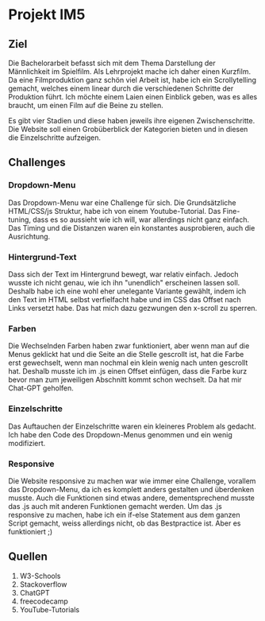 # Projekt IM5

## Ziel

Die Bachelorarbeit befasst sich mit dem Thema Darstellung der Männlichkeit im Spielfilm. Als Lehrprojekt mache ich daher einen Kurzfilm. Da eine Filmproduktion ganz schön viel Arbeit ist, habe ich ein Scrollytelling gemacht, welches einem linear durch die verschiedenen Schritte der Produktion führt.
Ich möchte einem Laien einen Einblick geben, was es alles braucht, um einen Film auf die Beine zu stellen.

Es gibt vier Stadien und diese haben jeweils ihre eigenen Zwischenschritte. Die Website soll einen Grobüberblick der Kategorien bieten und in diesen die Einzelschritte aufzeigen.

## Challenges

### Dropdown-Menu

Das Dropdown-Menu war eine Challenge für sich. Die Grundsätzliche HTML/CSS/js Struktur, habe ich von einem Youtube-Tutorial. Das Fine-tuning, dass es so aussieht wie ich will, war allerdings nicht ganz einfach. Das Timing und die Distanzen waren ein konstantes ausprobieren, auch die Ausrichtung.

### Hintergrund-Text

Dass sich der Text im Hintergrund bewegt, war relativ einfach. Jedoch wusste ich nicht genau, wie ich ihn "unendlich" erscheinen lassen soll. Deshalb habe ich eine wohl eher unelegante Variante gewählt, indem ich den Text im HTML selbst verfielfacht habe und im CSS das Offset nach Links versetzt habe. Das hat mich dazu gezwungen den x-scroll zu sperren. 

### Farben

Die Wechselnden Farben haben zwar funktioniert, aber wenn man auf die Menus geklickt hat und die Seite an die Stelle gescrollt ist, hat die Farbe erst gewechselt, wenn man nochmal ein klein wenig nach unten gescrollt hat. Deshalb musste ich im .js einen Offset einfügen, dass die Farbe kurz bevor man zum jeweiligen Abschnitt kommt schon wechselt. Da hat mir Chat-GPT geholfen.

### Einzelschritte

Das Auftauchen der Einzelschritte waren ein kleineres Problem als gedacht. Ich habe den Code des Dropdown-Menus genommen und ein wenig modifiziert.

### Responsive

Die Website responsive zu machen war wie immer eine Challenge, vorallem das Dropdown-Menu, da ich es komplett anders gestalten und überdenken musste. Auch die Funktionen sind etwas andere, dementsprechend musste das .js auch mit anderen Funktionen gemacht werden. Um das .js responsive zu machen, habe ich ein if-else Statement aus dem ganzen Script gemacht, weiss allerdings nicht, ob das Bestpractice ist. Aber es funktioniert ;)

## Quellen

1. W3-Schools
2. Stackoverflow
3. ChatGPT
4. freecodecamp
5. YouTube-Tutorials
